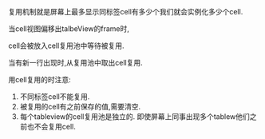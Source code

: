
复用机制就是屏幕上最多显示同标签cell有多少个我们就会实例化多少个cell.

当cell视图偏移出talbeView的frame时,

cell会被放入cell复用池中等待被复用.

当有新一行出现时,从复用池中取出cell复用.

用cell复用的时注意:

1. 不同标签cell不能复用.
2. 被复用的cell有之前保存的值,需要清空.
3. 每个tableview的cell复用池是独立的.
即使屏幕上同事出现多个tablew他们之前也不会复用cell.